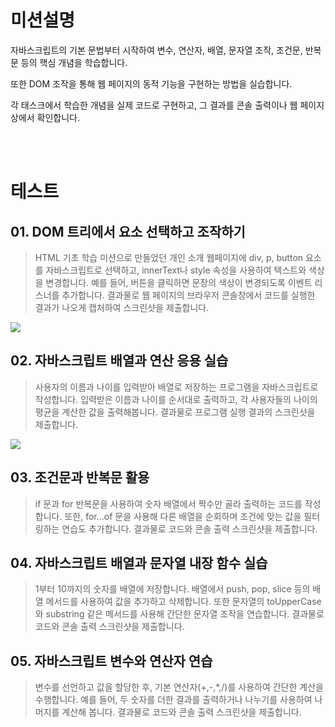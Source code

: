 # 미션설명
자바스크립트의 기본 문법부터 시작하여 변수, 연산자, 배열, 문자열 조작, 조건문, 반복문 등의 핵심 개념을 학습합니다.

또한 DOM 조작을 통해 웹 페이지의 동적 기능을 구현하는 방법을 실습합니다.

각 태스크에서 학습한 개념을 실제 코드로 구현하고, 그 결과를 콘솔 출력이나 웹 페이지 상에서 확인합니다.


<br>
<br>


# 테스트
## 01. DOM 트리에서 요소 선택하고 조작하기
> HTML 기초 학습 미션으로 만들었던 개인 소개 웹페이지에 div, p, button 요소를 자바스크립트로 선택하고, innerText나 style 속성을 사용하여 텍스트와 색상을 변경합니다. 예를 들어, 버튼을 클릭하면 문장의 색상이 변경되도록 이벤트 리스너를 추가합니다. 결과물로 웹 페이지의 브라우저 콘솔창에서 코드를 실행한 결과가 나오게 캡처하여 스크린샷을 제출합니다.

![](https://pbs.twimg.com/media/G03pFVmaUAA8A-V?format=jpg&name=4096x4096)

## 02. 자바스크립트 배열과 연산 응용 실습
> 사용자의 이름과 나이를 입력받아 배열로 저장하는 프로그램을 자바스크립트로 작성합니다. 입력받은 이름과 나이를 순서대로 출력하고, 각 사용자들의 나이의 평균을 계산한 값을 출력해봅니다. 결과물로 프로그램 실행 결과의 스크린샷을 제출합니다.

![](https://pbs.twimg.com/media/G1CA2guaoAAgC3r?format=png&name=large)


## 03. 조건문과 반복문 활용
> if 문과 for 반복문을 사용하여 숫자 배열에서 짝수만 골라 출력하는 코드를 작성합니다. 또한, for...of 문을 사용해 다른 배열을 순회하며 조건에 맞는 값을 필터링하는 연습도 추가합니다. 결과물로 코드와 콘솔 출력 스크린샷을 제출합니다.


## 04. 자바스크립트 배열과 문자열 내장 함수 실습
> 1부터 10까지의 숫자를 배열에 저장합니다. 배열에서 push, pop, slice 등의 배열 메서드를 사용하여 값을 추가하고 삭제합니다. 또한 문자열의 toUpperCase와 substring 같은 메서드를 사용해 간단한 문자열 조작을 연습합니다. 결과물로 코드와 콘솔 출력 스크린샷을 제출합니다.
> 
## 05. 자바스크립트 변수와 연산자 연습
> 변수를 선언하고 값을 할당한 후, 기본 연산자(+,-,\*,/)를 사용하여 간단한 계산을 수행합니다. 예를 들어, 두 숫자를 더한 결과를 출력하거나 나누기를 사용하여 나머지를 계산해 봅니다. 결과물로 코드와 콘솔 출력 스크린샷을 제출합니다.

